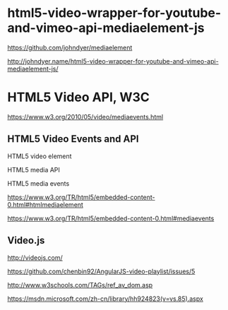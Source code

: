 # html5-video-wrapper-for-youtube-and-vimeo-api-mediaelement-js

https://github.com/johndyer/mediaelement  


http://johndyer.name/html5-video-wrapper-for-youtube-and-vimeo-api-mediaelement-js/  



# HTML5 Video API, W3C  


https://www.w3.org/2010/05/video/mediaevents.html  



## HTML5 Video Events and API  

HTML5 video element  

HTML5 media API  

HTML5 media events  


https://www.w3.org/TR/html5/embedded-content-0.html#htmlmediaelement

https://www.w3.org/TR/html5/embedded-content-0.html#mediaevents  



## Video.js  

http://videojs.com/  



https://github.com/chenbin92/AngularJS-video-playlist/issues/5  

http://www.w3schools.com/TAGs/ref_av_dom.asp  

https://msdn.microsoft.com/zh-cn/library/hh924823(v=vs.85).aspx  


